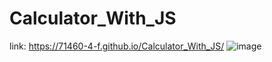 #  Calculator_With_JS

link: https://71460-4-f.github.io/Calculator_With_JS/
![image](https://user-images.githubusercontent.com/38273600/55711849-fbd44c80-59c3-11e9-9c92-9c9b166aee45.png)
